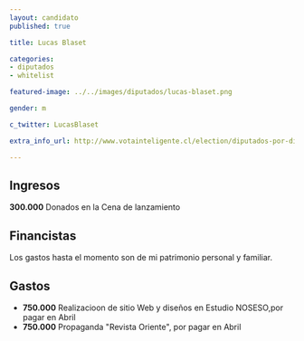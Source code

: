 ```yaml
---
layout: candidato
published: true

title: Lucas Blaset 

categories:
- diputados
- whitelist

featured-image: ../../images/diputados/lucas-blaset.png

gender: m

c_twitter: LucasBlaset

extra_info_url: http://www.votainteligente.cl/election/diputados-por-distrito-23/lucas-blaset-perez

---
```



## Ingresos


**300.000** Donados en la Cena de lanzamiento


## Financistas


Los gastos hasta el momento son de mi patrimonio personal y familiar.


## Gastos


- **750.000** Realizacioon de sitio Web y diseños en Estudio NOSESO,por pagar en Abril
- **750.000** Propaganda "Revista Oriente", por pagar en Abril
